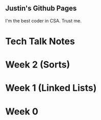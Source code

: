 ## Justin's Github Pages

I'm the best coder in CSA. Trust me. 

# Tech Talk Notes
# Week 2 (Sorts)
# Week 1 (Linked Lists)
# Week 0



